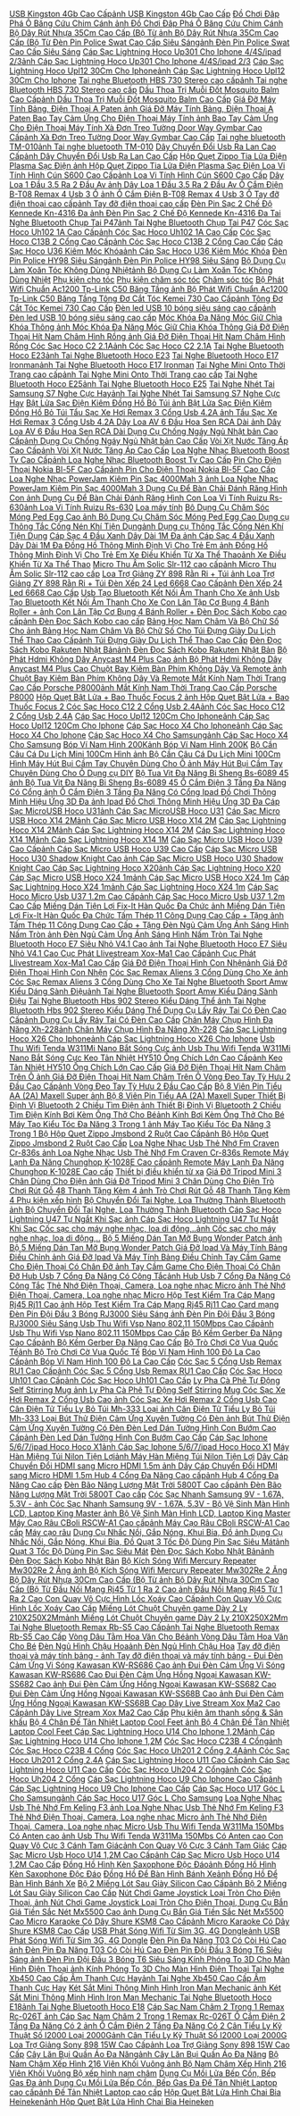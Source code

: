  [USB Kingston 4Gb Cao Cấp](https://xasaxa.com/v1/pd/usb-usb-kingston-4gb-cao-cap/4814)[ảnh USB Kingston 4Gb Cao Cấp](https://xasaxa.com/v1/storage/usb/usb-kingston-4gb-cao-cap.jpg) [Đồ Chơi Đâp Phá Ô Băng Cứu Chim Cánh ](https://xasaxa.com/v1/pd/do-choi-ki-nang-co-ban-do-choi-dap-pha-o-bang-cuu-chim-canh/4813)[ảnh Đồ Chơi Đâp Phá Ô Băng Cứu Chim Cánh ](https://xasaxa.com/v1/storage/do-choi-ky-nang-co-ban/do-choi-dap-pha-o-bang-cuu-chim-canh.jpg) [Bộ Dây Rút Nhựa 35Cm Cao Cấp (Bộ Từ ](https://xasaxa.com/v1/pd/day-buoc-vali-bo-day-rut-nhua-35cm-cao-cap-bo-tu/4812)[ảnh Bộ Dây Rút Nhựa 35Cm Cao Cấp (Bộ Từ ](https://xasaxa.com/v1/storage/day-buoc-vali/bo-day-rut-nhua-35cm-cao-cap-bo-tu.jpg) [Đèn Pin Police Swat Cao Cấp Siêu Sáng](https://xasaxa.com/v1/pd/den-pin-den-flash-den-pin-police-swat-cao-cap-sieu-sang/4811)[ảnh Đèn Pin Police Swat Cao Cấp Siêu Sáng](https://xasaxa.com/v1/storage/den-pin-gia-dinh/den-pin-police-swat-cao-cap-sieu-sang.jpg) [Cáp Sạc Lightning Hoco Up301 Cho Iphone 4/4S/ipad 2/3](https://xasaxa.com/v1/pd/cap-dock-sac-cap-sac-lightning-hoco-up301-cho-iphone-44sipad-23/4810)[ảnh Cáp Sạc Lightning Hoco Up301 Cho Iphone 4/4S/ipad 2/3](https://xasaxa.com/v1/storage/cap-dien-thoai/cap-sac-lightning-hoco-up301-cho-iphone-44sipad-23.jpg) [Cáp Sạc Lightning Hoco Upl12 30Cm Cho Iphone](https://xasaxa.com/v1/pd/cap-dock-sac-cap-sac-lightning-hoco-upl12-30cm-cho-iphone/4809)[ảnh Cáp Sạc Lightning Hoco Upl12 30Cm Cho Iphone](https://xasaxa.com/v1/storage/cap-dien-thoai/cap-sac-lightning-hoco-upl12-30cm-cho-iphone.jpg) [Tai nghe Bluetooth HBS 730 Stereo cao cấp](https://xasaxa.com/v1/pd/tai-nghe-nhet-tai-tai-nghe-bluetooth-hbs-730-stereo-cao-cap/4808)[ảnh Tai nghe Bluetooth HBS 730 Stereo cao cấp](https://xasaxa.com/v1/storage/tai-nghe-nhet-tai/tai-nghe-bluetooth-hbs-730-stereo-cao-cap.jpg) [Dầu Thoa Trị Muỗi Đốt Mosquito Balm Cao Cấp](https://xasaxa.com/v1/pd/tinh-dau-dau-thoa-tri-muoi-dot-mosquito-balm-cao-cap/4807)[ảnh Dầu Thoa Trị Muỗi Đốt Mosquito Balm Cao Cấp](https://xasaxa.com/v1/storage/shop-tinh-dau/dau-thoa-tri-muoi-dot-mosquito-balm-cao-cap.jpg) [Giá Đỡ Máy Tính Bảng, Điện Thoại A Paten ](https://xasaxa.com/v1/pd/dock-sac-gia-do-gia-do-may-tinh-bang-dien-thoai-a-paten/4806)[ảnh Giá Đỡ Máy Tính Bảng, Điện Thoại A Paten ](https://xasaxa.com/v1/storage/dock-sac-dien-thoai/gia-do-may-tinh-bang-dien-thoai-a-paten.jpg) [Bao Tay Cảm Ứng Cho Điện Thoại Máy Tính ](https://xasaxa.com/v1/pd/phu-kien-khac-bao-tay-cam-ung-cho-dien-thoai-may-tinh/4805)[ảnh Bao Tay Cảm Ứng Cho Điện Thoại Máy Tính ](https://xasaxa.com/v1/storage/phu-kien-dien-thoai-khac/bao-tay-cam-ung-cho-dien-thoai-may-tinh.jpg) [Xà Đơn Treo Tường Door Way Gymbar Cao Cấp](https://xasaxa.com/v1/pd/thanh-chong-day-va-hit-dat-xa-don-treo-tuong-door-way-gymbar-cao-cap/4804)[ảnh Xà Đơn Treo Tường Door Way Gymbar Cao Cấp](https://xasaxa.com/v1/storage/thanh-chong-day/xa-don-treo-tuong-door-way-gymbar-cao-cap.jpg) [Tai nghe bluetooth TM-010](https://xasaxa.com/v1/pd/tai-nghe-over-ear-tai-nghe-bluetooth-tm-010/4803)[ảnh Tai nghe bluetooth TM-010](https://xasaxa.com/v1/storage/tai-nghe-over-ear/tai-nghe-bluetooth-tm-010.jpg) [Dây Chuyển Đổi Usb Ra Lan Cao Cấp](https://xasaxa.com/v1/pd/cap-mang-noi-bo-day-chuyen-doi-usb-ra-lan-cao-cap/4802)[ảnh Dây Chuyển Đổi Usb Ra Lan Cao Cấp](https://xasaxa.com/v1/storage/cap-mang-noi-bo/day-chuyen-doi-usb-ra-lan-cao-cap.jpg) [Hộp Quẹt Zippo Tia Lửa Điện Plasma Sạc Điện ](https://xasaxa.com/v1/pd/diem-hop-quet-hop-quet-zippo-tia-lua-dien-plasma-sac-dien/4801)[ảnh Hộp Quẹt Zippo Tia Lửa Điện Plasma Sạc Điện ](https://xasaxa.com/v1/storage/diem-hop-quet/hop-quet-zippo-tia-lua-dien-plasma-sac-dien.jpg) [Loa Vi Tính Hình Cún S600 Cao Cấp](https://xasaxa.com/v1/pd/loa-di-dong-loa-vi-tinh-hinh-cun-s600-cao-cap/4800)[ảnh Loa Vi Tính Hình Cún S600 Cao Cấp](https://xasaxa.com/v1/storage/thiet-bi-loa-di-dong/loa-vi-tinh-hinh-cun-s600-cao-cap.jpg) [Dây Loa 1 Đầu 3.5 Ra 2 Đầu Av ](https://xasaxa.com/v1/pd/cap-loa-day-loa-1-dau-35-ra-2-dau-av/4799)[ảnh Dây Loa 1 Đầu 3.5 Ra 2 Đầu Av ](https://xasaxa.com/v1/storage/cap-loa/hFYo_day-loa-1-dau-35-ra-2-dau-av.jpg) [Ổ Cắm Điện B-T08 Remax 4 Usb 3 Ổ ](https://xasaxa.com/v1/pd/phich-cam-dien-o-cam-dien-b-t08-remax-4-usb-3-o/4798)[ảnh Ổ Cắm Điện B-T08 Remax 4 Usb 3 Ổ ](https://xasaxa.com/v1/storage/phich-cam-dien/o-cam-dien-b-t08-remax-4-usb-3-o.jpg) [Tay đỡ điện thoại cao cấp](https://xasaxa.com/v1/pd/dock-sac-gia-do-tay-do-dien-thoai-cao-cap/4797)[ảnh Tay đỡ điện thoại cao cấp](https://xasaxa.com/v1/storage/dock-sac-dien-thoai/tay-do-dien-thoai-cao-cap.jpg) [Đèn Pin Sạc 2 Chế Độ Kennede Kn-4316 Đa ](https://xasaxa.com/v1/pd/den-pin-den-flash-den-pin-sac-2-che-do-kennede-kn-4316-da/4796)[ảnh Đèn Pin Sạc 2 Chế Độ Kennede Kn-4316 Đa ](https://xasaxa.com/v1/storage/den-pin-gia-dinh/den-pin-sac-2-che-do-kennede-kn-4316-da.jpg) [Tai Nghe Bluetooth Chụp Tai P47](https://xasaxa.com/v1/pd/tai-nghe-bluetooth-tai-nghe-bluetooth-chup-tai-p47/4795)[ảnh Tai Nghe Bluetooth Chụp Tai P47](https://xasaxa.com/v1/storage/tai-nghe-bluetooth-mo-to/tai-nghe-bluetooth-chup-tai-p47.jpg) [Cóc Sạc Hoco Uh102 1A Cao Cấp](https://xasaxa.com/v1/pd/cap-dock-sac-coc-sac-hoco-uh102-1a-cao-cap/4794)[ảnh Cóc Sạc Hoco Uh102 1A Cao Cấp](https://xasaxa.com/v1/storage/cap-dien-thoai/coc-sac-hoco-uh102-1a-cao-cap.jpg) [Cóc Sạc Hoco C13B 2 Cổng Cao Cấp](https://xasaxa.com/v1/pd/cap-dock-sac-coc-sac-hoco-c13b-2-cong-cao-cap/4793)[ảnh Cóc Sạc Hoco C13B 2 Cổng Cao Cấp](https://xasaxa.com/v1/storage/cap-dien-thoai/coc-sac-hoco-c13b-2-cong-cao-cap.jpg) [Cáp Sạc Hoco U36 Kiêm Móc Khóa](https://xasaxa.com/v1/pd/cap-dock-sac-cap-sac-hoco-u36-kiem-moc-khoa/4792)[ảnh Cáp Sạc Hoco U36 Kiêm Móc Khóa](https://xasaxa.com/v1/storage/cap-dien-thoai/cap-sac-hoco-u36-kiem-moc-khoa.jpg) [Đèn Pin Police HY98 Siêu Sáng](https://xasaxa.com/v1/pd/den-pin-den-flash-den-pin-police-hy98-sieu-sang/4791)[ảnh Đèn Pin Police HY98 Siêu Sáng](https://xasaxa.com/v1/storage/den-pin-gia-dinh/den-pin-police-hy98-sieu-sang.jpg) [Bộ Dụng Cụ Làm Xoăn Tóc Không Dùng Nhiệt](https://xasaxa.com/v1/pd/phu-kien-cho-toc-bo-dung-cu-lam-xoan-toc-khong-dung-nhiet/4790)[ảnh Bộ Dụng Cụ Làm Xoăn Tóc Không Dùng Nhiệt](https://xasaxa.com/v1/storage/phu-kien-cho-toc/bo-dung-cu-lam-xoan-toc-khong-dung-nhiet.jpg) [Phụ kiện cho tóc](https://xasaxa.com/v1/pd/phu-kien-cho-toc/4789) [Phụ kiện chăm sóc tóc](https://xasaxa.com/v1/pd/phu-kien-cham-soc-toc/4788) [Chăm sóc tóc](https://xasaxa.com/v1/pd/cham-soc-toc/4787) [Bộ Phát Wifi Chuẩn Ac1200 Tp-Link C50 Băng Tầng ](https://xasaxa.com/v1/pd/bo-phat-song-wifi-bo-phat-wifi-chuan-ac1200-tp-link-c50-bang-tang/4786)[ảnh Bộ Phát Wifi Chuẩn Ac1200 Tp-Link C50 Băng Tầng ](https://xasaxa.com/v1/storage/bo-phat-song-wifi/bo-phat-wifi-chuan-ac1200-tp-link-c50-bang-tang.jpg) [Tông Đơ Cắt Tóc Kemei 730 Cao Cấp](https://xasaxa.com/v1/pd/may-lam-toc-da-nang-tong-do-cat-toc-kemei-730-cao-cap/4785)[ảnh Tông Đơ Cắt Tóc Kemei 730 Cao Cấp](https://xasaxa.com/v1/storage/may-tao-kieu-toc/tong-do-cat-toc-kemei-730-cao-cap.jpg) [Đèn led USB 10 bóng siêu sáng cao cấp](https://xasaxa.com/v1/pd/den-pin-den-flash-den-led-usb-10-bong-sieu-sang-cao-cap/4784)[ảnh Đèn led USB 10 bóng siêu sáng cao cấp](https://xasaxa.com/v1/storage/den-pin-gia-dinh/den-led-usb-10-bong-sieu-sang-cao-cap.jpg) [Móc Khóa Đa Năng Móc Giữ Chìa Khóa Thông ](https://xasaxa.com/v1/pd/moc-khoa-moc-khoa-da-nang-moc-giu-chia-khoa-thong/4783)[ảnh Móc Khóa Đa Năng Móc Giữ Chìa Khóa Thông ](https://xasaxa.com/v1/storage/moc-khoa-xe/moc-khoa-da-nang-moc-giu-chia-khoa-thong.jpg) [Giá Đỡ Điện Thoại Hít Nam Châm Hình Rồng ](https://xasaxa.com/v1/pd/phu-kien-khac-gia-do-dien-thoai-hit-nam-cham-hinh-rong/4782)[ảnh Giá Đỡ Điện Thoại Hít Nam Châm Hình Rồng ](https://xasaxa.com/v1/storage/phu-kien-dien-thoai-khac/gia-do-dien-thoai-hit-nam-cham-hinh-rong.jpg) [Cóc Sạc Hoco C2 2.1A](https://xasaxa.com/v1/pd/cap-dock-sac-coc-sac-hoco-c2-21a/4781)[ảnh Cóc Sạc Hoco C2 2.1A](https://xasaxa.com/v1/storage/cap-dien-thoai/coc-sac-hoco-c2-21a.jpg) [Tai Nghe Bluetooth Hoco E23](https://xasaxa.com/v1/pd/tai-nghe-nhet-tai-tai-nghe-bluetooth-hoco-e23/4780)[ảnh Tai Nghe Bluetooth Hoco E23](https://xasaxa.com/v1/storage/tai-nghe-nhet-tai/tai-nghe-bluetooth-hoco-e23.jpg) [Tai Nghe Bluetooth Hoco E17 Ironman](https://xasaxa.com/v1/pd/tai-nghe-nhet-tai-tai-nghe-bluetooth-hoco-e17-ironman/4779)[ảnh Tai Nghe Bluetooth Hoco E17 Ironman](https://xasaxa.com/v1/storage/tai-nghe-nhet-tai/tai-nghe-bluetooth-hoco-e17-ironman.jpg) [Tai Nghe Mini Onto Thời Trang cao cấp](https://xasaxa.com/v1/pd/tai-nghe-over-ear-tai-nghe-mini-onto-thoi-trang-cao-cap/4778)[ảnh Tai Nghe Mini Onto Thời Trang cao cấp](https://xasaxa.com/v1/storage/tai-nghe-over-ear/tai-nghe-mini-onto-thoi-trang-cao-cap.jpg) [Tai Nghe Bluetooth Hoco E25](https://xasaxa.com/v1/pd/tai-nghe-nhet-tai-tai-nghe-bluetooth-hoco-e25/4777)[ảnh Tai Nghe Bluetooth Hoco E25](https://xasaxa.com/v1/storage/tai-nghe-nhet-tai/tai-nghe-bluetooth-hoco-e25.jpg) [Tai Nghe Nhét Tai Samsung S7 Nghe Cực Hay](https://xasaxa.com/v1/pd/tai-nghe-nhet-tai-tai-nghe-nhet-tai-samsung-s7-nghe-cuc-hay/4776)[ảnh Tai Nghe Nhét Tai Samsung S7 Nghe Cực Hay](https://xasaxa.com/v1/storage/tai-nghe-nhet-tai/tai-nghe-nhet-tai-samsung-s7-nghe-cuc-hay.jpg) [Bật Lửa Sạc Điện Kiêm Đồng Hồ Bỏ Túi ](https://xasaxa.com/v1/pd/diem-hop-quet-bat-lua-sac-dien-kiem-dong-ho-bo-tui/4775)[ảnh Bật Lửa Sạc Điện Kiêm Đồng Hồ Bỏ Túi ](https://xasaxa.com/v1/storage/diem-hop-quet/bat-lua-sac-dien-kiem-dong-ho-bo-tui.jpg) [Tẩu Sạc Xe Hơi Remax 3 Cổng Usb 4.2A ](https://xasaxa.com/v1/pd/cap-dock-sac-tau-sac-xe-hoi-remax-3-cong-usb-42a/4774)[ảnh Tẩu Sạc Xe Hơi Remax 3 Cổng Usb 4.2A ](https://xasaxa.com/v1/storage/cap-dien-thoai/tau-sac-xe-hoi-remax-3-cong-usb-42a.jpg) [Dây Loa AV 6 Đầu Hoa Sen RCA Dài ](https://xasaxa.com/v1/pd/cap-loa-day-loa-av-6-dau-hoa-sen-rca-dai/4773)[ảnh Dây Loa AV 6 Đầu Hoa Sen RCA Dài ](https://xasaxa.com/v1/storage/cap-loa/6JEO_day-loa-av-6-dau-hoa-sen-rca-dai.jpg) [Dụng Cụ Chống Ngáy Ngủ Nhật bản Cao Cấp](https://xasaxa.com/v1/pd/dung-cu-cham-soc-suc-khoe-dung-cu-chong-ngay-ngu-nhat-ban-cao-cap/4772)[ảnh Dụng Cụ Chống Ngáy Ngủ Nhật bản Cao Cấp](https://xasaxa.com/v1/storage/dung-cu-cham-soc-suc-khoe/dung-cu-chong-ngay-ngu-nhat-ban-cao-cap.jpg) [Vòi Xịt Nước Tăng Áp Cao Cấp](https://xasaxa.com/v1/pd/ong-nuoc-va-voi-nuoc-voi-xit-nuoc-tang-ap-cao-cap/4771)[ảnh Vòi Xịt Nước Tăng Áp Cao Cấp](https://xasaxa.com/v1/storage/ong-nuoc-voi-nuoc/voi-xit-nuoc-tang-ap-cao-cap.jpg) [Loa Nghe Nhạc Bluetooth Boost Tv Cao Cấp](https://xasaxa.com/v1/pd/loa-di-dong-loa-nghe-nhac-bluetooth-boost-tv-cao-cap/4770)[ảnh Loa Nghe Nhạc Bluetooth Boost Tv Cao Cấp](https://xasaxa.com/v1/storage/thiet-bi-loa-di-dong/loa-nghe-nhac-bluetooth-boost-tv-cao-cap.jpg) [Pin Cho Điện Thoại Nokia Bl-5F Cao Cấp](https://xasaxa.com/v1/pd/pin-va-bo-sac-pin-cho-dien-thoai-nokia-bl-5f-cao-cap/4769)[ảnh Pin Cho Điện Thoại Nokia Bl-5F Cao Cấp](https://xasaxa.com/v1/storage/pin-va-bo-sac/pin-cho-dien-thoai-nokia-bl-5f-cao-cap.jpg) [Loa Nghe Nhạc PowerJam Kiêm Pin Sạc 4000Mah 3 ](https://xasaxa.com/v1/pd/loa-di-dong-loa-nghe-nhac-powerjam-kiem-pin-sac-4000mah-3/4768)[ảnh Loa Nghe Nhạc PowerJam Kiêm Pin Sạc 4000Mah 3 ](https://xasaxa.com/v1/storage/thiet-bi-loa-di-dong/loa-nghe-nhac-powerjam-kiem-pin-sac-4000mah-3.jpg) [Dụng Cụ Để Bàn Chải Đánh Răng Hình Con ](https://xasaxa.com/v1/pd/thiet-bi-phong-tam-dung-cu-de-ban-chai-danh-rang-hinh-con/4767)[ảnh Dụng Cụ Để Bàn Chải Đánh Răng Hình Con ](https://xasaxa.com/v1/storage/vat-dung-chua-do/H5JO_dung-cu-de-ban-chai-danh-rang-hinh-con.jpg) [Loa Vi Tính Ruizu Rs-630](https://xasaxa.com/v1/pd/loa-may-tinh-loa-vi-tinh-ruizu-rs-630/4766)[ảnh Loa Vi Tính Ruizu Rs-630](https://xasaxa.com/v1/storage/loa-may-tinh/loa-vi-tinh-ruizu-rs-630.jpg) [Loa máy tính](https://xasaxa.com/v1/pd/loa-may-tinh/4765) [Bô Dụng Cụ Chăm Sóc Móng Ped Egg Cao ](https://xasaxa.com/v1/pd/bo-dung-cu-phu-kien-lam-mong-bo-dung-cu-cham-soc-mong-ped-egg-cao/4764)[ảnh Bô Dụng Cụ Chăm Sóc Móng Ped Egg Cao ](https://xasaxa.com/v1/storage/bo-dung-cu-va-phu-kien-lam-mong/bo-dung-cu-cham-soc-mong-ped-egg-cao.jpg) [Dụng cụ Thông Tắc Cống Nén Khí Tiện Dụng](https://xasaxa.com/v1/pd/thiet-bi-phong-tam-dung-cu-thong-tac-cong-nen-khi-tien-dung/4763)[ảnh Dụng cụ Thông Tắc Cống Nén Khí Tiện Dụng](https://xasaxa.com/v1/storage/vat-dung-chua-do/dung-cu-thong-tac-cong-nen-khi-tien-dung.jpg) [Cáp Sạc 4 Đầu Xanh Dây Dài 1M Đa ](https://xasaxa.com/v1/pd/cap-dock-sac-cap-sac-4-dau-xanh-day-dai-1m-da/4762)[ảnh Cáp Sạc 4 Đầu Xanh Dây Dài 1M Đa ](https://xasaxa.com/v1/storage/cap-dien-thoai/cap-sac-4-dau-xanh-day-dai-1m-da.jpg) [Đồng Hồ Thông Minh Định Vị Cho Trẻ Em ](https://xasaxa.com/v1/pd/dong-ho-thong-minh-dong-ho-thong-minh-dinh-vi-cho-tre-em/4761)[ảnh Đồng Hồ Thông Minh Định Vị Cho Trẻ Em ](https://xasaxa.com/v1/storage/dong-ho-thong-minh-smart-watch/dong-ho-thong-minh-dinh-vi-cho-tre-em.jpg) [Xe Điều Khiển Từ Xa Thể Thao](https://xasaxa.com/v1/pd/xe-mo-hinh-dieu-khien-tu-xa-xe-dieu-khien-tu-xa-the-thao/4760)[ảnh Xe Điều Khiển Từ Xa Thể Thao](https://xasaxa.com/v1/storage/xe-mo-hinh-dieu-khien-tu-xa-cho-tre/xe-dieu-khien-tu-xa-the-thao.jpg) [Micro Thu Âm Solic Slr-112 cao cấp](https://xasaxa.com/v1/pd/micro-micro-thu-am-solic-slr-112-cao-cap/4759)[ảnh Micro Thu Âm Solic Slr-112 cao cấp](https://xasaxa.com/v1/storage/micro-phones/micro-thu-am-solic-slr-112-cao-cap.jpg) [Loa Trợ Giảng ZY 898 Rằn Ri + Túi ](https://xasaxa.com/v1/pd/loa-di-dong-loa-tro-giang-zy-898-ran-ri-tui/4758)[ảnh Loa Trợ Giảng ZY 898 Rằn Ri + Túi ](https://xasaxa.com/v1/storage/thiet-bi-loa-di-dong/loa-tro-giang-zy-898-ran-ri-tui.jpg) [Đèn Xếp 24 Led 6668 Cao Cấp](https://xasaxa.com/v1/pd/den-ban-den-xep-24-led-6668-cao-cap/4757)[ảnh Đèn Xếp 24 Led 6668 Cao Cấp](https://xasaxa.com/v1/storage/den-de-ban/den-xep-24-led-6668-cao-cap.jpg) [Usb Tạo Bluetooth Kết Nối Âm Thanh Cho Xe ](https://xasaxa.com/v1/pd/thiet-bi-phat-nhan-bluetooth-usb-tao-bluetooth-ket-noi-am-thanh-cho-xe/4756)[ảnh Usb Tạo Bluetooth Kết Nối Âm Thanh Cho Xe ](https://xasaxa.com/v1/storage/thiet-bi-phat-nhan-bluetooth-tai-gia/usb-tao-bluetooth-ket-noi-am-thanh-cho-xe.jpg) [Con Lăn Tập Cơ Bụng 4 Bánh Roller + ](https://xasaxa.com/v1/pd/may-tap-co-chinh-va-co-bung-con-lan-tap-co-bung-4-banh-roller/4755)[ảnh Con Lăn Tập Cơ Bụng 4 Bánh Roller + ](https://xasaxa.com/v1/storage/may-tap-co-bung/con-lan-tap-co-bung-4-banh-roller.jpg) [Đèn Đọc Sách Kobo cao cấp](https://xasaxa.com/v1/pd/den-trang-tri-den-doc-sach-kobo-cao-cap/4754)[ảnh Đèn Đọc Sách Kobo cao cấp](https://xasaxa.com/v1/storage/den-trang-tri-chuyen-dung/den-doc-sach-kobo-cao-cap.jpg) [Bảng Học Nam Châm Và Bộ Chữ Số Cho ](https://xasaxa.com/v1/pd/chu-cai-tu-vung-nam-cham-bang-hoc-nam-cham-va-bo-chu-so-cho/4753)[ảnh Bảng Học Nam Châm Và Bộ Chữ Số Cho ](https://xasaxa.com/v1/storage/chu-cai-tu-vung-nam-cham/bang-hoc-nam-cham-va-bo-chu-so-cho.jpg) [Túi Đựng Giày Du Lịch Thể Thao Cao Cấp](https://xasaxa.com/v1/pd/tu-sap-xep-giay-tui-dung-giay-du-lich-the-thao-cao-cap/4752)[ảnh Túi Đựng Giày Du Lịch Thể Thao Cao Cấp](https://xasaxa.com/v1/storage/tu-giay-xep/tui-dung-giay-du-lich-the-thao-cao-cap.jpg) [Đèn Đọc Sách Kobo Rakuten Nhật Bản](https://xasaxa.com/v1/pd/den-trang-tri-den-doc-sach-kobo-rakuten-nhat-ban/4751)[ảnh Đèn Đọc Sách Kobo Rakuten Nhật Bản](https://xasaxa.com/v1/storage/den-trang-tri-chuyen-dung/den-doc-sach-kobo-rakuten-nhat-ban.jpg) [Bộ Phát Hdmi Không Dây Anycast M4 Plus Cao ](https://xasaxa.com/v1/pd/thiet-bi-phat-nhan-bluetooth-bo-phat-hdmi-khong-day-anycast-m4-plus-cao/4750)[ảnh Bộ Phát Hdmi Không Dây Anycast M4 Plus Cao ](https://xasaxa.com/v1/storage/thiet-bi-phat-nhan-bluetooth-tai-gia/bo-phat-hdmi-khong-day-anycast-m4-plus-cao.jpg) [Chuột Bay Kiêm Bàn Phím Không Dây Và Remote ](https://xasaxa.com/v1/pd/dieu-khien-tu-xa-tv-chuot-bay-kiem-ban-phim-khong-day-va-remote/4749)[ảnh Chuột Bay Kiêm Bàn Phím Không Dây Và Remote ](https://xasaxa.com/v1/storage/dieu-khien-tivi/chuot-bay-kiem-ban-phim-khong-day-va-remote.jpg) [Mắt Kính Nam Thời Trang Cao Cấp Porsche P8000](https://xasaxa.com/v1/pd/kinh-mat-nam-mat-kinh-nam-thoi-trang-cao-cap-porsche-p8000/4748)[ảnh Mắt Kính Nam Thời Trang Cao Cấp Porsche P8000](https://xasaxa.com/v1/storage/kinh-mat-danh-cho-nam/mat-kinh-nam-thoi-trang-cao-cap-porsche-p8000.jpg) [Hộp Quẹt Bật Lửa + Bao Thuốc Focus 2 ](https://xasaxa.com/v1/pd/diem-hop-quet-hop-quet-bat-lua-bao-thuoc-focus-2/4747)[ảnh Hộp Quẹt Bật Lửa + Bao Thuốc Focus 2 ](https://xasaxa.com/v1/storage/diem-hop-quet/hop-quet-bat-lua-bao-thuoc-focus-2.jpg) [Cóc Sạc Hoco C12 2 Cổng Usb 2.4A](https://xasaxa.com/v1/pd/cap-dock-sac-coc-sac-hoco-c12-2-cong-usb-24a/4746)[ảnh Cóc Sạc Hoco C12 2 Cổng Usb 2.4A](https://xasaxa.com/v1/storage/cap-dien-thoai/coc-sac-hoco-c12-2-cong-usb-24a.jpg) [Cáp Sạc Hoco Upl12 120Cm Cho Iphone](https://xasaxa.com/v1/pd/cap-dock-sac-cap-sac-hoco-upl12-120cm-cho-iphone/4745)[ảnh Cáp Sạc Hoco Upl12 120Cm Cho Iphone](https://xasaxa.com/v1/storage/cap-dien-thoai/cap-sac-hoco-upl12-120cm-cho-iphone.jpg) [Cáp Sạc Hoco X4 Cho Iphone](https://xasaxa.com/v1/pd/cap-dock-sac-cap-sac-hoco-x4-cho-iphone/4744)[ảnh Cáp Sạc Hoco X4 Cho Iphone](https://xasaxa.com/v1/storage/cap-dien-thoai/cap-sac-hoco-x4-cho-iphone.jpg) [Cáp Sạc Hoco X4 Cho Samsung](https://xasaxa.com/v1/pd/cap-dock-sac-cap-sac-hoco-x4-cho-samsung/4743)[ảnh Cáp Sạc Hoco X4 Cho Samsung](https://xasaxa.com/v1/storage/cap-dien-thoai/cap-sac-hoco-x4-cho-samsung.jpg) [Bóp Ví Nam Hình 200K](https://xasaxa.com/v1/pd/vi-thoi-trang-nam-bop-vi-nam-hinh-200k/4742)[ảnh Bóp Ví Nam Hình 200K](https://xasaxa.com/v1/storage/vi-thoi-trang-nam-2/bop-vi-nam-hinh-200k.jpg) [Bộ Cần Câu Cá Du Lịch Mini 100Cm Hình ](https://xasaxa.com/v1/pd/can-cau-bo-can-cau-ca-du-lich-mini-100cm-hinh/4741)[ảnh Bộ Cần Câu Cá Du Lịch Mini 100Cm Hình ](https://xasaxa.com/v1/storage/can-cau-con-ca/bo-can-cau-ca-du-lich-mini-100cm-hinh.jpg) [Máy Hút Bụi Cầm Tay Chuyên Dùng Cho Ô ](https://xasaxa.com/v1/pd/may-hut-bui-may-hut-bui-cam-tay-chuyen-dung-cho-o/4740)[ảnh Máy Hút Bụi Cầm Tay Chuyên Dùng Cho Ô ](https://xasaxa.com/v1/storage/may-hut-bui-cho-xe-2/may-hut-bui-cam-tay-chuyen-dung-cho-o.jpg) [Dụng cụ DIY](https://xasaxa.com/v1/pd/dung-cu-diy/4739) [Bộ Tua Vit Đa Năng Bi Sheng Bs-6089 45 ](https://xasaxa.com/v1/pd/bo-dung-cu-bo-tua-vit-da-nang-bi-sheng-bs-6089-45/4738)[ảnh Bộ Tua Vit Đa Năng Bi Sheng Bs-6089 45 ](https://xasaxa.com/v1/storage/bo-dung-cu-cam-tay/bo-tua-vit-da-nang-bi-sheng-bs-6089-45.jpg) [Ổ Cắm Điện 3 Tầng Đa Năng Có Cổng ](https://xasaxa.com/v1/pd/phich-cam-dien-o-cam-dien-3-tang-da-nang-co-cong/4737)[ảnh Ổ Cắm Điện 3 Tầng Đa Năng Có Cổng ](https://xasaxa.com/v1/storage/phich-cam-dien/o-cam-dien-3-tang-da-nang-co-cong.jpg) [Ipad Đồ Chơi Thông Minh Hiệu Ứng 3D Đa ](https://xasaxa.com/v1/pd/may-vi-tinh-do-choi-ipad-do-choi-thong-minh-hieu-ung-3d-da/4736)[ảnh Ipad Đồ Chơi Thông Minh Hiệu Ứng 3D Đa ](https://xasaxa.com/v1/storage/mo-hinh-may-vi-tinh-cho-be/ipad-do-choi-thong-minh-hieu-ung-3d-da.jpg) [Cáp Sạc MicroUSB Hoco U31](https://xasaxa.com/v1/pd/cap-dock-sac-cap-sac-microusb-hoco-u31/4735)[ảnh Cáp Sạc MicroUSB Hoco U31](https://xasaxa.com/v1/storage/cap-dien-thoai/cap-sac-microusb-hoco-u31.jpg) [Cáp Sạc Micro USB Hoco X14 2M](https://xasaxa.com/v1/pd/cap-dock-sac-cap-sac-micro-usb-hoco-x14-2m/4734)[ảnh Cáp Sạc Micro USB Hoco X14 2M](https://xasaxa.com/v1/storage/cap-dien-thoai/cap-sac-micro-usb-hoco-x14-2m.jpg) [Cáp Sạc Lightning Hoco X14 2M](https://xasaxa.com/v1/pd/cap-dock-sac-cap-sac-lightning-hoco-x14-2m/4733)[ảnh Cáp Sạc Lightning Hoco X14 2M](https://xasaxa.com/v1/storage/cap-dien-thoai/cap-sac-lightning-hoco-x14-2m.jpg) [Cáp Sạc Lightning Hoco X14 1M](https://xasaxa.com/v1/pd/cap-dock-sac-cap-sac-lightning-hoco-x14-1m/4732)[ảnh Cáp Sạc Lightning Hoco X14 1M](https://xasaxa.com/v1/storage/cap-dien-thoai/cap-sac-lightning-hoco-x14-1m.jpg) [Cáp Sạc Micro USB Hoco U39 Cao Cấp](https://xasaxa.com/v1/pd/cap-dock-sac-cap-sac-micro-usb-hoco-u39-cao-cap/4731)[ảnh Cáp Sạc Micro USB Hoco U39 Cao Cấp](https://xasaxa.com/v1/storage/cap-dien-thoai/cap-sac-micro-usb-hoco-u39-cao-cap.jpg) [Cáp Sạc Micro USB Hoco U30 Shadow Knight Cao ](https://xasaxa.com/v1/pd/cap-dock-sac-cap-sac-micro-usb-hoco-u30-shadow-knight-cao/4730)[ảnh Cáp Sạc Micro USB Hoco U30 Shadow Knight Cao ](https://xasaxa.com/v1/storage/cap-dien-thoai/cap-sac-micro-usb-hoco-u30-shadow-knight-cao.jpg) [Cáp Sạc Lightning Hoco X20](https://xasaxa.com/v1/pd/cap-dock-sac-cap-sac-lightning-hoco-x20/4729)[ảnh Cáp Sạc Lightning Hoco X20](https://xasaxa.com/v1/storage/cap-dien-thoai/cap-sac-lightning-hoco-x20.jpg) [Cáp Sạc Micro USB Hoco X24 1m](https://xasaxa.com/v1/pd/cap-dock-sac-cap-sac-micro-usb-hoco-x24-1m/4728)[ảnh Cáp Sạc Micro USB Hoco X24 1m](https://xasaxa.com/v1/storage/cap-dien-thoai/cap-sac-micro-usb-hoco-x24-1m.jpg) [Cáp Sạc Lightning Hoco X24 1m](https://xasaxa.com/v1/pd/cap-dock-sac-cap-sac-lightning-hoco-x24-1m/4727)[ảnh Cáp Sạc Lightning Hoco X24 1m](https://xasaxa.com/v1/storage/cap-dien-thoai/cap-sac-lightning-hoco-x24-1m.jpg) [Cáp Sạc Hoco Micro Usb U37 1.2m Cao Cấp](https://xasaxa.com/v1/pd/cap-dock-sac-cap-sac-hoco-micro-usb-u37-12m-cao-cap/4726)[ảnh Cáp Sạc Hoco Micro Usb U37 1.2m Cao Cấp](https://xasaxa.com/v1/storage/cap-dien-thoai/cap-sac-hoco-micro-usb-u37-12m-cao-cap.jpg) [Miếng Dán Tiện Lợi Fix-It Hàn Quốc Đa Chức ](https://xasaxa.com/v1/pd/phu-kien-khac-mieng-dan-tien-loi-fix-it-han-quoc-da-chuc/4725)[ảnh Miếng Dán Tiện Lợi Fix-It Hàn Quốc Đa Chức ](https://xasaxa.com/v1/storage/phu-kien-dien-thoai-khac/mieng-dan-tien-loi-fix-it-han-quoc-da-chuc.jpg) [Tấm Thép 11 Công Dụng Cao Cấp + Tặng ](https://xasaxa.com/v1/pd/dao-dung-cu-da-nang-tam-thep-11-cong-dung-cao-cap-tang/4724)[ảnh Tấm Thép 11 Công Dụng Cao Cấp + Tặng ](https://xasaxa.com/v1/storage/dao-va-dung-cu-da-nang/tam-thep-11-cong-dung-cao-cap-tang.jpg) [Đèn Ngủ Cảm Ứng Ánh Sáng Hình Nấm Tròn ](https://xasaxa.com/v1/pd/den-ngu-den-ngu-cam-ung-anh-sang-hinh-nam-tron/4723)[ảnh Đèn Ngủ Cảm Ứng Ánh Sáng Hình Nấm Tròn ](https://xasaxa.com/v1/storage/den-ngu-cho-tre/den-ngu-cam-ung-anh-sang-hinh-nam-tron.jpg) [Tai Nghe Bluetooth Hoco E7 Siêu Nhỏ V4.1 Cao ](https://xasaxa.com/v1/pd/tai-nghe-bluetooth-tai-nghe-bluetooth-hoco-e7-sieu-nho-v41-cao/4722)[ảnh Tai Nghe Bluetooth Hoco E7 Siêu Nhỏ V4.1 Cao ](https://xasaxa.com/v1/storage/tai-nghe-bluetooth-mo-to/tai-nghe-bluetooth-hoco-e7-sieu-nho-v41-cao.jpg) [Cục Phát Llivestream Xox-Ma1 Cao Cấp](https://xasaxa.com/v1/pd/phu-kien-cho-micro-cuc-phat-llivestream-xox-ma1-cao-cap/4721)[ảnh Cục Phát Llivestream Xox-Ma1 Cao Cấp](https://xasaxa.com/v1/storage/phu-kien-cho-micro/cuc-phat-llivestream-xox-ma1-cao-cap.jpg) [Giá Đỡ Điện Thoại Hình Con Nhện](https://xasaxa.com/v1/pd/dock-sac-gia-do-gia-do-dien-thoai-hinh-con-nhen/4720)[ảnh Giá Đỡ Điện Thoại Hình Con Nhện](https://xasaxa.com/v1/storage/dock-sac-dien-thoai/gia-do-dien-thoai-hinh-con-nhen.jpg) [Cóc Sạc Remax Aliens 3 Cổng Dùng Cho Xe ](https://xasaxa.com/v1/pd/cap-dock-sac-coc-sac-remax-aliens-3-cong-dung-cho-xe/4719)[ảnh Cóc Sạc Remax Aliens 3 Cổng Dùng Cho Xe ](https://xasaxa.com/v1/storage/cap-dien-thoai/coc-sac-remax-aliens-3-cong-dung-cho-xe.jpg) [Tai Nghe Bluetooth Sport Amw Kiểu Dáng Sành Điệu](https://xasaxa.com/v1/pd/tai-nghe-nhet-tai-tai-nghe-bluetooth-sport-amw-kieu-dang-sanh-dieu/4718)[ảnh Tai Nghe Bluetooth Sport Amw Kiểu Dáng Sành Điệu](https://xasaxa.com/v1/storage/tai-nghe-nhet-tai/tai-nghe-bluetooth-sport-amw-kieu-dang-sanh-dieu.jpg) [Tai Nghe Bluetooth Hbs 902 Stereo Kiểu Dáng Thể ](https://xasaxa.com/v1/pd/tai-nghe-nhet-tai-khong-day-tai-nghe-bluetooth-hbs-902-stereo-kieu-dang-the/4717)[ảnh Tai Nghe Bluetooth Hbs 902 Stereo Kiểu Dáng Thể ](https://xasaxa.com/v1/storage/tai-nghe-nhet-tai-khong-day/tai-nghe-bluetooth-hbs-902-stereo-kieu-dang-the.jpg) [Dụng Cụ Lấy Ráy Tai Có Đèn Cao Cấp](https://xasaxa.com/v1/pd/den-trang-tri-dung-cu-lay-ray-tai-co-den-cao-cap/4716)[ảnh Dụng Cụ Lấy Ráy Tai Có Đèn Cao Cấp](https://xasaxa.com/v1/storage/den-trang-tri-chuyen-dung/dung-cu-lay-ray-tai-co-den-cao-cap.jpg) [Chân Máy Chụp Hình Đa Năng Xh-228](https://xasaxa.com/v1/pd/gay-chup-anh-chan-may-chup-hinh-da-nang-xh-228/4715)[ảnh Chân Máy Chụp Hình Đa Năng Xh-228](https://xasaxa.com/v1/storage/gay-chup-anh/chan-may-chup-hinh-da-nang-xh-228.jpg) [Cáp Sạc Lightning Hoco X26 Cho Iphone](https://xasaxa.com/v1/pd/cap-dock-sac-cap-sac-lightning-hoco-x26-cho-iphone/4714)[ảnh Cáp Sạc Lightning Hoco X26 Cho Iphone](https://xasaxa.com/v1/storage/cap-dien-thoai/cap-sac-lightning-hoco-x26-cho-iphone.jpg) [Usb Thu Wifi Tenda W311Mi Nano Bắt Sóng Cực ](https://xasaxa.com/v1/pd/bo-thu-song-wifi-usb-thu-wifi-tenda-w311mi-nano-bat-song-cuc/4713)[ảnh Usb Thu Wifi Tenda W311Mi Nano Bắt Sóng Cực ](https://xasaxa.com/v1/storage/bo-thu-song-wifi/usb-thu-wifi-tenda-w311mi-nano-bat-song-cuc.jpg) [Keo Tản Nhiệt HY510 Ống Chích Lớn Cao Cấp](https://xasaxa.com/v1/pd/phu-kien-may-tinh-keo-tan-nhiet-hy510-ong-chich-lon-cao-cap/4712)[ảnh Keo Tản Nhiệt HY510 Ống Chích Lớn Cao Cấp](https://xasaxa.com/v1/storage/phu-kien-cho-may-tinh/keo-tan-nhiet-hy510-ong-chich-lon-cao-cap.jpg) [Giá Đỡ Điện Thoại Hít Nam Châm Trên Ô ](https://xasaxa.com/v1/pd/phu-kien-khac-gia-do-dien-thoai-hit-nam-cham-tren-o/4711)[ảnh Giá Đỡ Điện Thoại Hít Nam Châm Trên Ô ](https://xasaxa.com/v1/storage/phu-kien-dien-thoai-khac/gia-do-dien-thoai-hit-nam-cham-tren-o.jpg) [Vòng Đeo Tay Tỳ Hưu 2 Đầu Cao Cấp](https://xasaxa.com/v1/pd/vong-tay-vong-deo-tay-ty-huu-2-dau-cao-cap/4710)[ảnh Vòng Đeo Tay Tỳ Hưu 2 Đầu Cao Cấp](https://xasaxa.com/v1/storage/vong-deo-tay-nu/vong-deo-tay-ty-huu-2-dau-cao-cap.jpg) [Bộ 8 Viên Pin Tiểu AA (2A) Maxell Super ](https://xasaxa.com/v1/pd/pin-bo-8-vien-pin-tieu-aa-2a-maxell-super/4709)[ảnh Bộ 8 Viên Pin Tiểu AA (2A) Maxell Super ](https://xasaxa.com/v1/storage/pin-may-anh/bo-8-vien-pin-tieu-aa-2a-maxell-super.jpg) [Thiết Bị Định Vị Bluetooth 2 Chiều Tìm Điện ](https://xasaxa.com/v1/pd/phu-kien-khac-thiet-bi-dinh-vi-bluetooth-2-chieu-tim-dien/4708)[ảnh Thiết Bị Định Vị Bluetooth 2 Chiều Tìm Điện ](https://xasaxa.com/v1/storage/phu-kien-dien-thoai-khac/thiet-bi-dinh-vi-bluetooth-2-chieu-tim-dien.jpg) [Kính Bơi Kèm Ống Thở Cho Bé](https://xasaxa.com/v1/pd/mat-kinh-boi-kinh-boi-kem-ong-tho-cho-be/4707)[ảnh Kính Bơi Kèm Ống Thở Cho Bé](https://xasaxa.com/v1/storage/kinh-boi-the-thao/kinh-boi-kem-ong-tho-cho-be.jpg) [Máy Tạo Kiểu Tóc Đa Năng 3 Trong 1 ](https://xasaxa.com/v1/pd/may-lam-toc-da-nang-may-tao-kieu-toc-da-nang-3-trong-1/4706)[ảnh Máy Tạo Kiểu Tóc Đa Năng 3 Trong 1 ](https://xasaxa.com/v1/storage/may-tao-kieu-toc/may-tao-kieu-toc-da-nang-3-trong-1.jpg) [Bộ Hộp Quẹt Zippo Jmsbond 2 Ruột Cao Cấp](https://xasaxa.com/v1/pd/diem-hop-quet-bo-hop-quet-zippo-jmsbond-2-ruot-cao-cap/4705)[ảnh Bộ Hộp Quẹt Zippo Jmsbond 2 Ruột Cao Cấp](https://xasaxa.com/v1/storage/diem-hop-quet/bo-hop-quet-zippo-jmsbond-2-ruot-cao-cap.jpg) [Loa Nghe Nhạc Usb Thẻ Nhớ Fm Craven Cr-836s ](https://xasaxa.com/v1/pd/loa-di-dong-loa-nghe-nhac-usb-the-nho-fm-craven-cr-836s/4704)[ảnh Loa Nghe Nhạc Usb Thẻ Nhớ Fm Craven Cr-836s ](https://xasaxa.com/v1/storage/thiet-bi-loa-di-dong/IJm0_loa-nghe-nhac-usb-the-nho-fm-craven-cr-836s.jpg) [Remote Máy Lạnh Đa Năng Chunghop K-1028E Cao cấp](https://xasaxa.com/v1/pd/thiet-bi-dieu-khien-tu-xa-remote-may-lanh-da-nang-chunghop-k-1028e-cao-cap/4703)[ảnh Remote Máy Lạnh Đa Năng Chunghop K-1028E Cao cấp](https://xasaxa.com/v1/storage/thiet-bi-dieu-khien-tu-xa-may-anh/remote-may-lanh-da-nang-chunghop-k-1028e-cao-cap.jpg) [Thiết bị điều khiển từ xa](https://xasaxa.com/v1/pd/thiet-bi-dieu-khien-tu-xa/4702) [Giá Đỡ Tripod Mini 3 Chân Dùng Cho Điện ](https://xasaxa.com/v1/pd/chan-may-anh-tripod-gia-do-tripod-mini-3-chan-dung-cho-dien/4701)[ảnh Giá Đỡ Tripod Mini 3 Chân Dùng Cho Điện ](https://xasaxa.com/v1/storage/chan-may-anh-tripod/gia-do-tripod-mini-3-chan-dung-cho-dien.jpg) [Trò Chơi Rút Gỗ 48 Thanh Tặng Kèm 4 ](https://xasaxa.com/v1/pd/phu-kien-xep-hinh-tro-choi-rut-go-48-thanh-tang-kem-4/4700)[ảnh Trò Chơi Rút Gỗ 48 Thanh Tặng Kèm 4 ](https://xasaxa.com/v1/storage/phu-kien-do-choi-xep-hinh/tro-choi-rut-go-48-thanh-tang-kem-4.jpg) [Phụ kiện xếp hình](https://xasaxa.com/v1/pd/phu-kien-xep-hinh/4699) [Bộ Chuyển Đổi Tai Nghe, Loa Thường Thành Bluetooth ](https://xasaxa.com/v1/pd/cap-dock-sac-bo-chuyen-doi-tai-nghe-loa-thuong-thanh-bluetooth/4698)[ảnh Bộ Chuyển Đổi Tai Nghe, Loa Thường Thành Bluetooth ](https://xasaxa.com/v1/storage/cap-dien-thoai/bo-chuyen-doi-tai-nghe-loa-thuong-thanh-bluetooth.jpg) [Cáp Sạc Hoco Lightning U47 Tự Ngắt Khi Sạc ](https://xasaxa.com/v1/pd/cap-dock-sac-cap-sac-hoco-lightning-u47-tu-ngat-khi-sac/4697)[ảnh Cáp Sạc Hoco Lightning U47 Tự Ngắt Khi Sạc ](https://xasaxa.com/v1/storage/cap-dien-thoai/cap-sac-hoco-lightning-u47-tu-ngat-khi-sac.jpg) [Cốc sạc cho máy nghe nhạc, loa di động,..](https://xasaxa.com/v1/pd/cap-dock-sac-coc-sac-cho-may-nghe-nhac-loa-di-dong/4696)[ảnh Cốc sạc cho máy nghe nhạc, loa di động,..](https://xasaxa.com/v1/storage/cap-dien-thoai/coc-sac-cho-may-nghe-nhac-loa-di-dong.jpg) [Bộ 5 Miếng Dán Tan Mỡ Bụng Wonder Patch ](https://xasaxa.com/v1/pd/may-massage-lam-thon-co-the-bo-5-mieng-dan-tan-mo-bung-wonder-patch/4695)[ảnh Bộ 5 Miếng Dán Tan Mỡ Bụng Wonder Patch ](https://xasaxa.com/v1/storage/may-massage-lam-thon-co-the/bo-5-mieng-dan-tan-mo-bung-wonder-patch.jpg) [Giá Đỡ Ipad Và Máy Tính Bảng Điều Chỉnh ](https://xasaxa.com/v1/pd/dock-sac-gia-do-gia-do-ipad-va-may-tinh-bang-dieu-chinh/4694)[ảnh Giá Đỡ Ipad Và Máy Tính Bảng Điều Chỉnh ](https://xasaxa.com/v1/storage/dock-sac-dien-thoai/gia-do-ipad-va-may-tinh-bang-dieu-chinh.jpg) [Tay Cầm Game Cho Điện Thoại Có Chân Đỡ ](https://xasaxa.com/v1/pd/phu-kien-may-game-tay-cam-game-cho-dien-thoai-co-chan-do/4693)[ảnh Tay Cầm Game Cho Điện Thoại Có Chân Đỡ ](https://xasaxa.com/v1/storage/phu-kien-may-game/tay-cam-game-cho-dien-thoai-co-chan-do.jpg) [Hub Usb 7 Cổng Đa Năng Có Công Tắc](https://xasaxa.com/v1/pd/usb-hub-hub-usb-7-cong-da-nang-co-cong-tac/4692)[ảnh Hub Usb 7 Cổng Đa Năng Có Công Tắc](https://xasaxa.com/v1/storage/usb-hub/hub-usb-7-cong-da-nang-co-cong-tac.jpg) [Thẻ Nhớ Điện Thoại, Camera, Loa nghe nhạc Micro ](https://xasaxa.com/v1/pd/the-nho-micro-sd-the-nho-dien-thoai-camera-loa-nghe-nhac-micro/4691)[ảnh Thẻ Nhớ Điện Thoại, Camera, Loa nghe nhạc Micro ](https://xasaxa.com/v1/storage/the-nho-micro-sd/quYT_the-nho-dien-thoai-camera-loa-nghe-nhac-micro.jpg) [Hộp Test Kiểm Tra Cáp Mạng Rj45 Rj11 Cao ](https://xasaxa.com/v1/pd/card-mang-hop-test-kiem-tra-cap-mang-rj45-rj11-cao/4690)[ảnh Hộp Test Kiểm Tra Cáp Mạng Rj45 Rj11 Cao ](https://xasaxa.com/v1/storage/card-mang/hop-test-kiem-tra-cap-mang-rj45-rj11-cao.jpg) [Card mạng](https://xasaxa.com/v1/pd/card-mang/4689) [Đèn Pin Đội Đầu 3 Bóng RJ3000 Siêu Sáng ](https://xasaxa.com/v1/pd/den-pin-den-flash-den-pin-doi-dau-3-bong-rj3000-sieu-sang/4688)[ảnh Đèn Pin Đội Đầu 3 Bóng RJ3000 Siêu Sáng ](https://xasaxa.com/v1/storage/den-pin-gia-dinh/den-pin-doi-dau-3-bong-rj3000-sieu-sang.jpg) [Usb Thu Wifi Vsp Nano 802.11 150Mbps Cao Cấp](https://xasaxa.com/v1/pd/bo-thu-song-wifi-usb-thu-wifi-vsp-nano-80211-150mbps-cao-cap/4687)[ảnh Usb Thu Wifi Vsp Nano 802.11 150Mbps Cao Cấp](https://xasaxa.com/v1/storage/bo-thu-song-wifi/usb-thu-wifi-vsp-nano-80211-150mbps-cao-cap.jpg) [Bộ Kềm Gerber Đa Năng Cao Cấp](https://xasaxa.com/v1/pd/dao-dung-cu-da-nang-bo-kem-gerber-da-nang-cao-cap/4686)[ảnh Bộ Kềm Gerber Đa Năng Cao Cấp](https://xasaxa.com/v1/storage/dao-dung-cu-da-nang/bo-kem-gerber-da-nang-cao-cap.jpg) [Bộ Trò Chơi Cờ Vua Quốc Tế](https://xasaxa.com/v1/pd/bo-choi-co-bo-tro-choi-co-vua-quoc-te/4685)[ảnh Bộ Trò Chơi Cờ Vua Quốc Tế](https://xasaxa.com/v1/storage/cac-loai-co-do-choi/bo-tro-choi-co-vua-quoc-te.jpg) [Bóp Ví Nam Hình 100 Đô La Cao Cấp](https://xasaxa.com/v1/pd/vi-thoi-trang-nam-bop-vi-nam-hinh-100-do-la-cao-cap/4684)[ảnh Bóp Ví Nam Hình 100 Đô La Cao Cấp](https://xasaxa.com/v1/storage/vi-thoi-trang-nam-2/bop-vi-nam-hinh-100-do-la-cao-cap.jpg) [Cóc Sạc 5 Cổng Usb Remax RU1 Cao Cấp](https://xasaxa.com/v1/pd/cap-dock-sac-coc-sac-5-cong-usb-remax-ru1-cao-cap/4683)[ảnh Cóc Sạc 5 Cổng Usb Remax RU1 Cao Cấp](https://xasaxa.com/v1/storage/cap-dien-thoai/coc-sac-5-cong-usb-remax-ru1-cao-cap.jpg) [Cóc Sạc Hoco Uh101 Cao Cấp](https://xasaxa.com/v1/pd/cap-dock-sac-coc-sac-hoco-uh101-cao-cap/4682)[ảnh Cóc Sạc Hoco Uh101 Cao Cấp](https://xasaxa.com/v1/storage/cap-dien-thoai/coc-sac-hoco-uh101-cao-cap.jpg) [Ly Pha Cà Phê Tự Động Self Stirring Mug ](https://xasaxa.com/v1/pd/am-pha-tra-ca-phe-ly-pha-ca-phe-tu-dong-self-stirring-mug/4681)[ảnh Ly Pha Cà Phê Tự Động Self Stirring Mug ](https://xasaxa.com/v1/storage/am-pha-tra-ca-phe/ly-pha-ca-phe-tu-dong-self-stirring-mug.jpg) [Cóc Sạc Xe Hơi Remax 2 Cổng Usb Cao ](https://xasaxa.com/v1/pd/dock-sac-gia-do-coc-sac-xe-hoi-remax-2-cong-usb-cao/4680)[ảnh Cóc Sạc Xe Hơi Remax 2 Cổng Usb Cao ](https://xasaxa.com/v1/storage/dock-sac-dien-thoai/coc-sac-xe-hoi-remax-2-cong-usb-cao.jpg) [Cân Điện Tử Tiểu Ly Bỏ Túi Mh-333 Loại ](https://xasaxa.com/v1/pd/can-suc-khoe-can-dien-tu-tieu-ly-bo-tui-mh-333-loai/4679)[ảnh Cân Điện Tử Tiểu Ly Bỏ Túi Mh-333 Loại ](https://xasaxa.com/v1/storage/can-suc-khoe-phong-tam/can-dien-tu-tieu-ly-bo-tui-mh-333-loai.jpg) [Bút Thử Điện Cảm Ứng Xuyên Tường Có Đèn ](https://xasaxa.com/v1/pd/mach-dien-linh-kien-but-thu-dien-cam-ung-xuyen-tuong-co-den/4678)[ảnh Bút Thử Điện Cảm Ứng Xuyên Tường Có Đèn ](https://xasaxa.com/v1/storage/mach-dien-linh-kien/but-thu-dien-cam-ung-xuyen-tuong-co-den.jpg) [Đèn Led Dán Tường Hình Con Bướm Cao Cấp](https://xasaxa.com/v1/pd/den-trang-tri-den-led-dan-tuong-hinh-con-buom-cao-cap/4677)[ảnh Đèn Led Dán Tường Hình Con Bướm Cao Cấp](https://xasaxa.com/v1/storage/den-trang-tri-chuyen-dung/den-led-dan-tuong-hinh-con-buom-cao-cap.jpg) [Cáp Sạc Iphone 5/6/7/ipad Hoco Hoco X1](https://xasaxa.com/v1/pd/cap-dock-sac-cap-sac-iphone-567ipad-hoco-hoco-x1/4676)[ảnh Cáp Sạc Iphone 5/6/7/ipad Hoco Hoco X1](https://xasaxa.com/v1/storage/cap-dien-thoai/cap-sac-iphone-567ipad-hoco-hoco-x1.jpg) [Máy Hàn Miệng Túi Nilon Tiện Lợi](https://xasaxa.com/v1/pd/dung-cu-han-tien-may-han-mieng-tui-nilon-tien-loi/4675)[ảnh Máy Hàn Miệng Túi Nilon Tiện Lợi](https://xasaxa.com/v1/storage/dung-cu-han-tien/may-han-mieng-tui-nilon-tien-loi.jpg) [Dây Cáp Chuyển Đổi HDMI sang Micro HDMI 1.5m ](https://xasaxa.com/v1/pd/cap-mang-noi-bo-day-cap-chuyen-doi-hdmi-sang-micro-hdmi-15m/4674)[ảnh Dây Cáp Chuyển Đổi HDMI sang Micro HDMI 1.5m ](https://xasaxa.com/v1/storage/cap-mang-noi-bo/day-cap-chuyen-doi-hdmi-sang-micro-hdmi-15m.jpg) [Hub 4 Cổng Đa Năng Cao cấp](https://xasaxa.com/v1/pd/usb-hub-hub-4-cong-da-nang-cao-cap/4673)[ảnh Hub 4 Cổng Đa Năng Cao cấp](https://xasaxa.com/v1/storage/usb-hub/hub-4-cong-da-nang-cao-cap.jpg) [Đèn Bão Năng Lượng Mặt Trời 5800T Cao cấp](https://xasaxa.com/v1/pd/den-trang-tri-den-bao-nang-luong-mat-troi-5800t-cao-cap/4672)[ảnh Đèn Bão Năng Lượng Mặt Trời 5800T Cao cấp](https://xasaxa.com/v1/storage/den-trang-tri-chuyen-dung/den-bao-nang-luong-mat-troi-5800t-cao-cap.jpg) [Cóc Sạc Nhanh Samsung 9V - 1.67A, 5.3V - ](https://xasaxa.com/v1/pd/cap-dock-sac-coc-sac-nhanh-samsung-9v-167a-53v/4671)[ảnh Cóc Sạc Nhanh Samsung 9V - 1.67A, 5.3V - ](https://xasaxa.com/v1/storage/cap-dien-thoai/coc-sac-nhanh-samsung-9v-167a-53v.jpg) [Bộ Vệ Sinh Màn Hình LCD, Laptop King Master ](https://xasaxa.com/v1/pd/phu-kien-may-tinh-bo-ve-sinh-man-hinh-lcd-laptop-king-master/4670)[ảnh Bộ Vệ Sinh Màn Hình LCD, Laptop King Master ](https://xasaxa.com/v1/storage/phu-kien-cho-may-tinh/PKSe_bo-ve-sinh-man-hinh-lcd-laptop-king-master.jpg) [Máy Cạo Râu CBoli RSCW-A1 Cao cấp](https://xasaxa.com/v1/pd/may-cao-rau-may-cao-rau-cboli-rscw-a1-cao-cap/4669)[ảnh Máy Cạo Râu CBoli RSCW-A1 Cao cấp](https://xasaxa.com/v1/storage/may-cat-tia-rau/may-cao-rau-cboli-rscw-a1-cao-cap.jpg) [Máy cạo râu](https://xasaxa.com/v1/pd/may-cao-rau/4668) [Dụng Cụ Nhấc Nồi, Gắp Nóng, Khui Bia, Đồ ](https://xasaxa.com/v1/pd/dung-cu-nha-bep-dac-biet-dung-cu-nhac-noi-gap-nong-khui-bia-do/4667)[ảnh Dụng Cụ Nhấc Nồi, Gắp Nóng, Khui Bia, Đồ ](https://xasaxa.com/v1/storage/dung-cu-dac-biet/dung-cu-nhac-noi-gap-nong-khui-bia-do.jpg) [Quạt 3 Tốc Độ Dùng Pin Sạc Siêu Mát](https://xasaxa.com/v1/pd/quat-quat-3-toc-do-dung-pin-sac-sieu-mat/4666)[ảnh Quạt 3 Tốc Độ Dùng Pin Sạc Siêu Mát](https://xasaxa.com/v1/storage/quat/quat-3-toc-do-dung-pin-sac-sieu-mat.jpg) [Đèn Đọc Sách Kobo Nhật Bản](https://xasaxa.com/v1/pd/den-trang-tri-den-doc-sach-kobo-nhat-ban/4665)[ảnh Đèn Đọc Sách Kobo Nhật Bản](https://xasaxa.com/v1/storage/den-trang-tri-chuyen-dung/den-doc-sach-kobo-nhat-ban.jpg) [Bộ Kích Sóng Wifi Mercury Repeater Mw302Re 2 Ăng ](https://xasaxa.com/v1/pd/bo-phat-song-wifi-bo-kich-song-wifi-mercury-repeater-mw302re-2-ang/4664)[ảnh Bộ Kích Sóng Wifi Mercury Repeater Mw302Re 2 Ăng ](https://xasaxa.com/v1/storage/bo-phat-song-wifi/bo-kich-song-wifi-mercury-repeater-mw302re-2-ang.jpg) [Bộ Dây Rút Nhựa 30Cm Cao Cấp (Bộ Từ ](https://xasaxa.com/v1/pd/day-buoc-vali-bo-day-rut-nhua-30cm-cao-cap-bo-tu/4663)[ảnh Bộ Dây Rút Nhựa 30Cm Cao Cấp (Bộ Từ ](https://xasaxa.com/v1/storage/day-buoc-vali/bo-day-rut-nhua-30cm-cao-cap-bo-tu.jpg) [Đầu Nối Mạng Rj45 Từ 1 Ra 2 Cao ](https://xasaxa.com/v1/pd/cap-mang-noi-bo-dau-noi-mang-rj45-tu-1-ra-2-cao/4662)[ảnh Đầu Nối Mạng Rj45 Từ 1 Ra 2 Cao ](https://xasaxa.com/v1/storage/cap-mang-noi-bo/dau-noi-mang-rj45-tu-1-ra-2-cao.jpg) [Con Quay Vô Cực Hình Lốc Xoáy Cao Cấp](https://xasaxa.com/v1/pd/con-quay-con-quay-vo-cuc-hinh-loc-xoay-cao-cap/4661)[ảnh Con Quay Vô Cực Hình Lốc Xoáy Cao Cấp](https://xasaxa.com/v1/storage/con-quay-cho-be/con-quay-vo-cuc-hinh-loc-xoay-cao-cap.jpg) [Miếng Lót Chuột Chuyên game Dày 2 Ly 210X250X2Mm](https://xasaxa.com/v1/pd/mieng-lot-chuot-co-ban-mieng-lot-chuot-chuyen-game-day-2-ly-210x250x2mm/4660)[ảnh Miếng Lót Chuột Chuyên game Dày 2 Ly 210X250X2Mm](https://xasaxa.com/v1/storage/mieng-lot-chuot-co-ban/EHR7_mieng-lot-chuot-chuyen-game-day-2-ly-210x250x2mm.jpg) [Tai Nghe Bluetooth Remax Rb-S5 Cao Cấp](https://xasaxa.com/v1/pd/tai-nghe-nhet-tai-tai-nghe-bluetooth-remax-rb-s5-cao-cap/4659)[ảnh Tai Nghe Bluetooth Remax Rb-S5 Cao Cấp](https://xasaxa.com/v1/storage/tai-nghe-nhet-tai/tai-nghe-bluetooth-remax-rb-s5-cao-cap.jpg) [Vòng Dâu Tằm Hoa Văn Cho Bé](https://xasaxa.com/v1/pd/vong-tay-vong-dau-tam-hoa-van-cho-be/4658)[ảnh Vòng Dâu Tằm Hoa Văn Cho Bé](https://xasaxa.com/v1/storage/vong-deo-tay-nu/vong-dau-tam-hoa-van-cho-be.jpg) [Đèn Ngủ Hình Chậu Hoa](https://xasaxa.com/v1/pd/den-ngu-den-ngu-hinh-chau-hoa/4657)[ảnh Đèn Ngủ Hình Chậu Hoa](https://xasaxa.com/v1/storage/den-ngu-cho-tre/den-ngu-hinh-chau-hoa.jpg) [Tay đỡ điện thoại và máy tính bảng - ](https://xasaxa.com/v1/pd/dock-sac-gia-do-tay-do-dien-thoai-va-may-tinh-bang/4656)[ảnh Tay đỡ điện thoại và máy tính bảng - ](https://xasaxa.com/v1/storage/dock-sac-dien-thoai/tay-do-dien-thoai-va-may-tinh-bang.jpg) [Đui Đèn Cảm Ứng Vi Sóng Kawasan KW-RS686 Cao ](https://xasaxa.com/v1/pd/he-thong-an-ninh-gia-dinh-dui-den-cam-ung-vi-song-kawasan-kw-rs686-cao/4655)[ảnh Đui Đèn Cảm Ứng Vi Sóng Kawasan KW-RS686 Cao ](https://xasaxa.com/v1/storage/cam-bien-bao-dong/dui-den-cam-ung-vi-song-kawasan-kw-rs686-cao.jpg) [Đui Đèn Cảm Ứng Hồng Ngoại Kawasan KW-SS682 Cao ](https://xasaxa.com/v1/pd/he-thong-an-ninh-gia-dinh-dui-den-cam-ung-hong-ngoai-kawasan-kw-ss682-cao/4654)[ảnh Đui Đèn Cảm Ứng Hồng Ngoại Kawasan KW-SS682 Cao ](https://xasaxa.com/v1/storage/cam-bien-bao-dong/dui-den-cam-ung-hong-ngoai-kawasan-kw-ss682-cao.jpg) [Đui Đèn Cảm Ứng Hồng Ngoại Kawasan KW-SS68B Cao ](https://xasaxa.com/v1/pd/he-thong-an-ninh-gia-dinh-dui-den-cam-ung-hong-ngoai-kawasan-kw-ss68b-cao/4653)[ảnh Đui Đèn Cảm Ứng Hồng Ngoại Kawasan KW-SS68B Cao ](https://xasaxa.com/v1/storage/cam-bien-bao-dong/dui-den-cam-ung-hong-ngoai-kawasan-kw-ss68b-cao.jpg) [Dây Live Stream Xox Ma2 Cao Cấp](https://xasaxa.com/v1/pd/phu-kien-am-thanh-song-san-khau-day-live-stream-xox-ma2-cao-cap/4652)[ảnh Dây Live Stream Xox Ma2 Cao Cấp](https://xasaxa.com/v1/storage/phu-kien-am-thanh-song-va-san-khau/day-live-stream-xox-ma2-cao-cap.jpg) [Phụ kiện âm thanh sống & Sân khấu](https://xasaxa.com/v1/pd/phu-kien-am-thanh-song-san-khau/4651) [Bộ 4 Chân Đế Tản Nhiệt Laptop Cool Feet ](https://xasaxa.com/v1/pd/de-tan-nhiet-bo-4-chan-de-tan-nhiet-laptop-cool-feet/4650)[ảnh Bộ 4 Chân Đế Tản Nhiệt Laptop Cool Feet ](https://xasaxa.com/v1/storage/de-tan-nhiet/bo-4-chan-de-tan-nhiet-laptop-cool-feet.jpg) [Cáp Sạc Lightning Hoco U14 Cho Iphone 1,2M](https://xasaxa.com/v1/pd/cap-dock-sac-cap-sac-lightning-hoco-u14-cho-iphone-12m/4649)[ảnh Cáp Sạc Lightning Hoco U14 Cho Iphone 1,2M](https://xasaxa.com/v1/storage/cap-dien-thoai/cap-sac-lightning-hoco-u14-cho-iphone-12m.jpg) [Cóc Sạc Hoco C23B 4 Cổng](https://xasaxa.com/v1/pd/cap-dock-sac-coc-sac-hoco-c23b-4-cong/4648)[ảnh Cóc Sạc Hoco C23B 4 Cổng](https://xasaxa.com/v1/storage/cap-dien-thoai/coc-sac-hoco-c23b-4-cong.jpg) [Cóc Sạc Hoco Uh201 2 Cổng 2.4A](https://xasaxa.com/v1/pd/cap-dock-sac-coc-sac-hoco-uh201-2-cong-24a/4647)[ảnh Cóc Sạc Hoco Uh201 2 Cổng 2.4A](https://xasaxa.com/v1/storage/cap-dien-thoai/coc-sac-hoco-uh201-2-cong-24a.jpg) [Cáp Sạc Lightning Hoco U11 Cao Cấp](https://xasaxa.com/v1/pd/cap-dock-sac-cap-sac-lightning-hoco-u11-cao-cap/4646)[ảnh Cáp Sạc Lightning Hoco U11 Cao Cấp](https://xasaxa.com/v1/storage/cap-dien-thoai/cap-sac-lightning-hoco-u11-cao-cap.jpg) [Cóc Sạc Hoco Uh204 2 Cổng](https://xasaxa.com/v1/pd/cap-dock-sac-coc-sac-hoco-uh204-2-cong/4645)[ảnh Cóc Sạc Hoco Uh204 2 Cổng](https://xasaxa.com/v1/storage/cap-dien-thoai/coc-sac-hoco-uh204-2-cong.jpg) [Cáp Sạc Lightning Hoco U9 Cho Iphone Cao Cấp](https://xasaxa.com/v1/pd/cap-dock-sac-cap-sac-lightning-hoco-u9-cho-iphone-cao-cap/4644)[ảnh Cáp Sạc Lightning Hoco U9 Cho Iphone Cao Cấp](https://xasaxa.com/v1/storage/cap-dien-thoai/cap-sac-lightning-hoco-u9-cho-iphone-cao-cap.jpg) [Cáp Sạc Hoco U17 Góc L Cho Samsung](https://xasaxa.com/v1/pd/cap-dock-sac-cap-sac-hoco-u17-goc-l-cho-samsung/4643)[ảnh Cáp Sạc Hoco U17 Góc L Cho Samsung](https://xasaxa.com/v1/storage/cap-dien-thoai/cap-sac-hoco-u17-goc-l-cho-samsung.jpg) [Loa Nghe Nhạc Usb Thẻ Nhớ Fm Keling F3 ](https://xasaxa.com/v1/pd/loa-di-dong-loa-nghe-nhac-usb-the-nho-fm-keling-f3/4642)[ảnh Loa Nghe Nhạc Usb Thẻ Nhớ Fm Keling F3 ](https://xasaxa.com/v1/storage/thiet-bi-loa-di-dong/loa-nghe-nhac-usb-the-nho-fm-keling-f3.jpg) [Thẻ Nhớ Điện Thoại, Camera, Loa nghe nhạc Micro ](https://xasaxa.com/v1/pd/the-nho-micro-sd-the-nho-dien-thoai-camera-loa-nghe-nhac-micro/4641)[ảnh Thẻ Nhớ Điện Thoại, Camera, Loa nghe nhạc Micro ](https://xasaxa.com/v1/storage/the-nho-micro-sd/the-nho-dien-thoai-camera-loa-nghe-nhac-micro.jpg) [Usb Thu Wifi Tenda W311Ma 150Mbs Có Anten cao ](https://xasaxa.com/v1/pd/bo-thu-song-wifi-usb-thu-wifi-tenda-w311ma-150mbs-co-anten-cao/4640)[ảnh Usb Thu Wifi Tenda W311Ma 150Mbs Có Anten cao ](https://xasaxa.com/v1/storage/bo-thu-song-wifi/usb-thu-wifi-tenda-w311ma-150mbs-co-anten-cao.jpg) [Con Quay Vô Cực 3 Cánh Tam Giác](https://xasaxa.com/v1/pd/con-quay-con-quay-vo-cuc-3-canh-tam-giac/4639)[ảnh Con Quay Vô Cực 3 Cánh Tam Giác](https://xasaxa.com/v1/storage/con-quay-cho-be/con-quay-vo-cuc-3-canh-tam-giac.jpg) [Cáp Sạc Micro Usb Hoco U14 1,2M Cao Cấp](https://xasaxa.com/v1/pd/cap-dock-sac-cap-sac-micro-usb-hoco-u14-12m-cao-cap/4638)[ảnh Cáp Sạc Micro Usb Hoco U14 1,2M Cao Cấp](https://xasaxa.com/v1/storage/cap-dien-thoai/cap-sac-micro-usb-hoco-u14-12m-cao-cap.jpg) [Đồng Hồ Hình Kèn Saxophone Độc Đáo](https://xasaxa.com/v1/pd/dong-ho-dong-ho-hinh-ken-saxophone-doc-dao/4637)[ảnh Đồng Hồ Hình Kèn Saxophone Độc Đáo](https://xasaxa.com/v1/storage/dong-ho-trang-tri/dong-ho-hinh-ken-saxophone-doc-dao.jpg) [Đồng Hồ Để Bàn Hình Bánh Xe](https://xasaxa.com/v1/pd/dong-ho-dong-ho-de-ban-hinh-banh-xe/4636)[ảnh Đồng Hồ Để Bàn Hình Bánh Xe](https://xasaxa.com/v1/storage/dong-ho-trang-tri/dong-ho-de-ban-hinh-banh-xe.jpg) [Bộ 2 Miếng Lót Sau Giày Silicon Cao Cấp](https://xasaxa.com/v1/pd/phu-kien-giay-bo-2-mieng-lot-sau-giay-silicon-cao-cap/4635)[ảnh Bộ 2 Miếng Lót Sau Giày Silicon Cao Cấp](https://xasaxa.com/v1/storage/phu-kien-giay-nu-thoi-trang/bo-2-mieng-lot-sau-giay-silicon-cao-cap.jpg) [Nút Chơi Game Joystick Loại Tròn Cho Điện Thoại, ](https://xasaxa.com/v1/pd/phu-kien-khac-nut-choi-game-joystick-loai-tron-cho-dien-thoai/4634)[ảnh Nút Chơi Game Joystick Loại Tròn Cho Điện Thoại, ](https://xasaxa.com/v1/storage/phu-kien-dien-thoai-khac/nut-choi-game-joystick-loai-tron-cho-dien-thoai.jpg) [Dụng Cụ Bắn Giá Tiền Sắc Nét Mx5500 Cao ](https://xasaxa.com/v1/pd/sung-ban-keo-dung-cu-ban-gia-tien-sac-net-mx5500-cao/4633)[ảnh Dụng Cụ Bắn Giá Tiền Sắc Nét Mx5500 Cao ](https://xasaxa.com/v1/storage/sung-ban-keo/dung-cu-ban-gia-tien-sac-net-mx5500-cao.jpg) [Micro Karaoke Có Dây Shure KSM8 Cao Cấp](https://xasaxa.com/v1/pd/micro-micro-karaoke-co-day-shure-ksm8-cao-cap/4632)[ảnh Micro Karaoke Có Dây Shure KSM8 Cao Cấp](https://xasaxa.com/v1/storage/micro-phones/micro-karaoke-co-day-shure-ksm8-cao-cap.jpg) [USB Phát Sóng Wifi Từ Sim 3G, 4G Dongle](https://xasaxa.com/v1/pd/bo-phat-song-wifi-usb-phat-song-wifi-tu-sim-3g-4g-dongle/4631)[ảnh USB Phát Sóng Wifi Từ Sim 3G, 4G Dongle](https://xasaxa.com/v1/storage/bo-phat-song-wifi/lraR_usb-phat-song-wifi-tu-sim-3g-4g-dongle.jpg) [Đèn Pin Đa Năng T03 Có Còi Hú Cao ](https://xasaxa.com/v1/pd/khoa-cua-co-dinh-den-pin-da-nang-t03-co-coi-hu-cao/4630)[ảnh Đèn Pin Đa Năng T03 Có Còi Hú Cao ](https://xasaxa.com/v1/storage/khoa-cua-co-dinh/den-pin-da-nang-t03-co-coi-hu-cao.jpg) [Đèn Pin Đội Đầu 3 Bóng T6 Siêu Sáng ](https://xasaxa.com/v1/pd/den-pin-den-pin-doi-dau-3-bong-t6-sieu-sang/4629)[ảnh Đèn Pin Đội Đầu 3 Bóng T6 Siêu Sáng ](https://xasaxa.com/v1/storage/den-pin-du-lich/den-pin-doi-dau-3-bong-t6-sieu-sang.jpg) [Kính Phóng To 3D Cho Màn Hình Điện Thoại ](https://xasaxa.com/v1/pd/phu-kien-khac-kinh-phong-to-3d-cho-man-hinh-dien-thoai/4628)[ảnh Kính Phóng To 3D Cho Màn Hình Điện Thoại ](https://xasaxa.com/v1/storage/phu-kien-dien-thoai-khac/kinh-phong-to-3d-cho-man-hinh-dien-thoai.jpg) [Tai Nghe Xb450 Cao Cấp Âm Thanh Cực Hay](https://xasaxa.com/v1/pd/tai-nghe-on-ear-tai-nghe-xb450-cao-cap-am-thanh-cuc-hay/4627)[ảnh Tai Nghe Xb450 Cao Cấp Âm Thanh Cực Hay](https://xasaxa.com/v1/storage/tai-nghe-on-ear/tai-nghe-xb450-cao-cap-am-thanh-cuc-hay.jpg) [Két Sắt Mini Thông Minh Hình Iron Man Mechanic ](https://xasaxa.com/v1/pd/tien-ngan-hang-do-choi-ket-sat-mini-thong-minh-hinh-iron-man-mechanic/4626)[ảnh Két Sắt Mini Thông Minh Hình Iron Man Mechanic ](https://xasaxa.com/v1/storage/bo-do-choi-tien-ngan-hang-cho-be/ket-sat-mini-thong-minh-hinh-iron-man-mechanic.jpg) [Tai Nghe Bluetooth Hoco E18](https://xasaxa.com/v1/pd/tai-nghe-nhet-tai-tai-nghe-bluetooth-hoco-e18/4625)[ảnh Tai Nghe Bluetooth Hoco E18](https://xasaxa.com/v1/storage/tai-nghe-nhet-tai/tai-nghe-bluetooth-hoco-e18.jpg) [Cáp Sạc Nam Châm 2 Trong 1 Remax Rc-026T ](https://xasaxa.com/v1/pd/cap-dock-sac-cap-sac-nam-cham-2-trong-1-remax-rc-026t/4624)[ảnh Cáp Sạc Nam Châm 2 Trong 1 Remax Rc-026T ](https://xasaxa.com/v1/storage/cap-dien-thoai/cap-sac-nam-cham-2-trong-1-remax-rc-026t.jpg) [Ổ Cắm Điện 2 Tầng Đa Năng Có 2 ](https://xasaxa.com/v1/pd/phich-cam-dien-o-cam-dien-2-tang-da-nang-co-2/4623)[ảnh Ổ Cắm Điện 2 Tầng Đa Năng Có 2 ](https://xasaxa.com/v1/storage/phich-cam-dien/o-cam-dien-2-tang-da-nang-co-2.jpg) [Cân Tiểu Ly Kỹ Thuật Số I2000 Loại 2000G](https://xasaxa.com/v1/pd/can-nha-bep-can-tieu-ly-ky-thuat-so-i2000-loai-2000g/4622)[ảnh Cân Tiểu Ly Kỹ Thuật Số I2000 Loại 2000G](https://xasaxa.com/v1/storage/can-dung-nha-bep/can-tieu-ly-ky-thuat-so-i2000-loai-2000g.jpg) [Loa Trợ Giảng Sony 898 15W Cao Cấp](https://xasaxa.com/v1/pd/loa-di-dong-loa-tro-giang-sony-898-15w-cao-cap/4621)[ảnh Loa Trợ Giảng Sony 898 15W Cao Cấp](https://xasaxa.com/v1/storage/thiet-bi-loa-di-dong/loa-tro-giang-sony-898-15w-cao-cap.jpg) [Cây Lăn Bụi Quần Áo Đa Năng](https://xasaxa.com/v1/pd/choi-quet-cay-lan-bui-quan-ao-da-nang/4620)[ảnh Cây Lăn Bụi Quần Áo Đa Năng](https://xasaxa.com/v1/storage/choi-quet/cay-lan-bui-quan-ao-da-nang.jpg) [Bộ Nam Châm Xếp Hình 216 Viên Khối Vuông ](https://xasaxa.com/v1/pd/bo-xep-hinh-nam-cham-bo-nam-cham-xep-hinh-216-vien-khoi-vuong/4619)[ảnh Bộ Nam Châm Xếp Hình 216 Viên Khối Vuông ](https://xasaxa.com/v1/storage/bo-xep-hinh-nam-cham/bo-nam-cham-xep-hinh-216-vien-khoi-vuong.jpg) [Bộ xếp hình nam châm](https://xasaxa.com/v1/pd/bo-xep-hinh-nam-cham/4618) [Dụng Cụ Mồi Lửa Bếp Cồn, Bếp Gas Đa ](https://xasaxa.com/v1/pd/dung-cu-nha-bep-dac-biet-dung-cu-moi-lua-bep-con-bep-gas-da/4617)[ảnh Dụng Cụ Mồi Lửa Bếp Cồn, Bếp Gas Đa ](https://xasaxa.com/v1/storage/dung-cu-dac-biet/dung-cu-moi-lua-bep-con-bep-gas-da.jpg) [Đế Tản Nhiệt Laptop cao cấp](https://xasaxa.com/v1/pd/de-tan-nhiet-de-tan-nhiet-laptop-cao-cap/4616)[ảnh Đế Tản Nhiệt Laptop cao cấp](https://xasaxa.com/v1/storage/de-tan-nhiet/de-tan-nhiet-laptop-cao-cap.jpg) [Hộp Quẹt Bật Lửa Hình Chai Bia Heineken](https://xasaxa.com/v1/pd/diem-hop-quet-hop-quet-bat-lua-hinh-chai-bia-heineken/4615)[ảnh Hộp Quẹt Bật Lửa Hình Chai Bia Heineken](https://xasaxa.com/v1/storage/diem-hop-quet/hop-quet-bat-lua-hinh-chai-bia-heineken.jpg)
